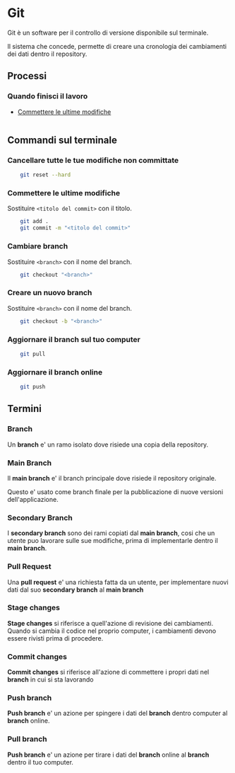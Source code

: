 # Git

Git è un software per il controllo di versione disponibile sul terminale.

Il sistema che concede, permette di creare una cronologia dei cambiamenti dei dati dentro il repository.

## Processi

### Quando finisci il lavoro

- [Commettere le ultime modifiche](#commit-last-changes)
```sh
```

## Commandi sul terminale

### Cancellare tutte le tue modifiche non committate

```sh
    git reset --hard
```

<h3 id="commit-last-changes">Commettere le ultime modifiche</h3>

Sostituire `<titolo del commit>` con il titolo.

```sh
    git add .
    git commit -m "<titolo del commit>"
```

### Cambiare branch

Sostituire `<branch>` con il nome del branch.

```sh
    git checkout "<branch>"
```

### Creare un nuovo branch

Sostituire `<branch>` con il nome del branch.

```sh
    git checkout -b "<branch>"
```

### Aggiornare il branch sul tuo computer

```sh
    git pull
```

### Aggiornare il branch online

```sh
    git push
```

## Termini

### Branch

Un **branch** e' un ramo isolato dove risiede una copia della repository.

### Main Branch

Il **main branch** e' il branch principale dove risiede il repository originale.

Questo e' usato come branch finale per la pubblicazione di nuove versioni dell'applicazione.

### Secondary Branch

I **secondary branch** sono dei rami copiati dal **main branch**, cosi che un utente puo lavorare sulle sue modifiche, prima di implementarle dentro il **main branch**.

### Pull Request

Una **pull request** e' una richiesta fatta da un utente, per implementare nuovi dati dal suo **secondary branch** al **main branch**

### Stage changes

**Stage changes** si riferisce a quell'azione di revisione dei cambiamenti. Quando si cambia il codice nel proprio computer, i cambiamenti devono essere rivisti prima di procedere.

### Commit changes

**Commit changes** si riferisce all'azione di commettere i propri dati nel **branch** in cui si sta lavorando

### Push branch

**Push branch** e' un azione per spingere i dati del **branch** dentro computer al **branch** online.

### Pull branch

**Push branch** e' un azione per tirare i dati del **branch** online al **branch** dentro il tuo computer.